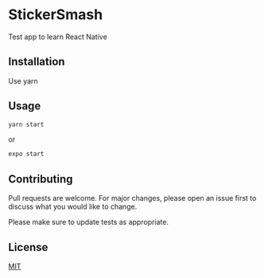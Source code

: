 # StickerSmash

Test app to learn React Native

## Installation

Use yarn


## Usage

```cmd
yarn start
```

or
```cmd
expo start
```

## Contributing

Pull requests are welcome. For major changes, please open an issue first
to discuss what you would like to change.

Please make sure to update tests as appropriate.

## License

[MIT](https://choosealicense.com/licenses/mit/)